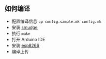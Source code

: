 ## 如何编译

- 配置编译信息 `cp config.sample.mk config.mk`
- 安装 [smudge](https://github.com/smudgelang/smudge)
- 执行 `make`
- 打开 Arduino IDE
- 安装 [esp8266](https://github.com/esp8266/Arduino)
- 编译上传
